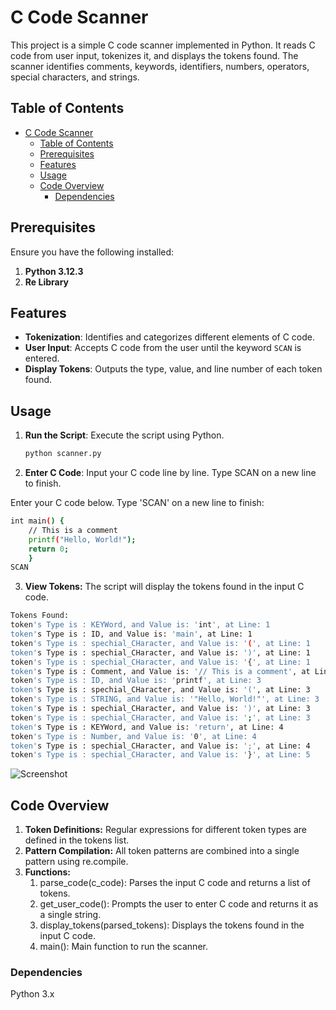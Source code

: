 # C Code Scanner

This project is a simple C code scanner implemented in Python. It reads C code from user input, tokenizes it, and displays the tokens found. The scanner identifies comments, keywords, identifiers, numbers, operators, special characters, and strings.

## Table of Contents

- [C Code Scanner](#c-code-scanner)
  - [Table of Contents](#table-of-contents)
  - [Prerequisites](#prerequisites)
  - [Features](#features)
  - [Usage](#usage)
  - [Code Overview](#code-overview)
    - [Dependencies](#dependencies)

## Prerequisites

Ensure you have the following installed:

1. **Python 3.12.3**
2. **Re Library**

## Features

- **Tokenization**: Identifies and categorizes different elements of C code.
- **User Input**: Accepts C code from the user until the keyword `SCAN` is entered.
- **Display Tokens**: Outputs the type, value, and line number of each token found.

## Usage

1. **Run the Script**: Execute the script using Python.
   ```sh
   python scanner.py

2. **Enter C Code**: Input your C code line by line. Type SCAN on a new line to finish.

Enter your C code below. Type 'SCAN' on a new line to finish:
```bash
int main() {
    // This is a comment
    printf("Hello, World!");
    return 0;
    }
SCAN
```

3. **View Tokens:** The script will display the tokens found in the input C code.

```bash
Tokens Found:
token's Type is : KEYWord, and Value is: 'int', at Line: 1
token's Type is : ID, and Value is: 'main', at Line: 1
token's Type is : spechial_CHaracter, and Value is: '(', at Line: 1
token's Type is : spechial_CHaracter, and Value is: ')', at Line: 1
token's Type is : spechial_CHaracter, and Value is: '{', at Line: 1
token's Type is : Comment, and Value is: '// This is a comment', at Line: 2
token's Type is : ID, and Value is: 'printf', at Line: 3
token's Type is : spechial_CHaracter, and Value is: '(', at Line: 3
token's Type is : STRING, and Value is: '"Hello, World!"', at Line: 3
token's Type is : spechial_CHaracter, and Value is: ')', at Line: 3
token's Type is : spechial_CHaracter, and Value is: ';', at Line: 3
token's Type is : KEYWord, and Value is: 'return', at Line: 4
token's Type is : Number, and Value is: '0', at Line: 4
token's Type is : spechial_CHaracter, and Value is: ';', at Line: 4
token's Type is : spechial_CHaracter, and Value is: '}', at Line: 5
```
![Screenshot](https://github.com/user-attachments/assets/25489e2f-c3af-48a9-9e30-d7df8f012410)

## Code Overview
1. **Token Definitions:** Regular expressions for different token types are defined in the tokens list.
2. **Pattern Compilation:** All token patterns are combined into a single pattern using re.compile.
3. **Functions:**
    1. parse_code(c_code): Parses the input C code and returns a list of tokens.
    2. get_user_code(): Prompts the user to enter C code and returns it as a single string.
    3. display_tokens(parsed_tokens): Displays the tokens found in the input C code.
    4. main(): Main function to run the scanner.


### Dependencies
Python 3.x
